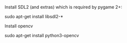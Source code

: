 Install SDL2 (and extras) which is required by pygame 2+:

sudo apt-get install libsdl2-*

Install opencv

sudo apt-get install python3-opencv  